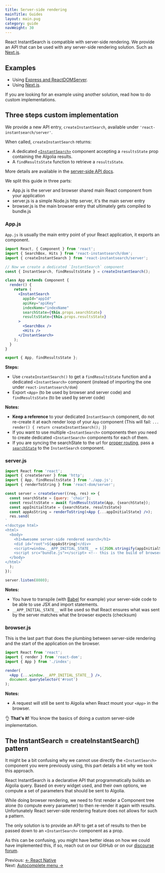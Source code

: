 ```yaml
---
title: Server-side rendering
mainTitle: Guides
layout: main.pug
category: guide
navWeight: 30
---
```


React InstantSearch is compatible with server-side rendering. We provide an API that can be used
with any server-side rendering solution. Such as [Next.js](https://github.com/zeit/next.js/).

## Examples

* Using [Express and ReactDOMServer](https://github.com/algolia/react-instantsearch/tree/master/examples/server-side-rendering).
* Using  [Next.js](https://github.com/algolia/react-instantsearch/tree/master/examples/next).

If you are looking for an example using another solution, read how to do custom implementations.

## Three steps custom implementation

We provide a new API entry, `createInstantSearch`, available under `'react-instantsearch/server'`.

When called, `createInstantSearch` returns:

* A dedicated [`<InstantSearch>`](widgets/<InstantSearch>.html) component accepting a `resultsState` prop containing the Algolia results.
* A `findResultsState` function to retrieve a `resultsState`.

More details are available in the [server-side API docs](server-side-rendering/).

We split this guide in three parts:
- App.js is the server and browser shared main React component from your application
- server.js is a simple Node.js http server, it's the main server entry
- browser.js is the main browser entry that ultimately gets compiled to bundle.js

### App.js

`App.js` is usually the main entry point of your React application, it exports an <App> component.

```jsx
import React, { Component } from 'react';
import { SearchBox, Hits } from 'react-instantsearch/dom';
import { createInstantSearch } from 'react-instantsearch/server';

// Now we create a dedicated `InstantSearch` component
const { InstantSearch, findResultsState } = createInstantSearch();

class App extends Component {
  render() {
    return (
      <InstantSearch
        appId="appId"
        apiKey="apiKey"
        indexName="indexName"
        searchState={this.props.searchState}
        resultsState={this.props.resultsState}
      >
        <SearchBox />
        <Hits />
      </InstantSearch>
    );
  }
}

export { App, findResultsState };
```

**Steps:**
- Use `createInstantSearch()` to get a `findResultsState` function and a dedicated `<InstantSearch>` component (instead of importing the one under `react-instantsearch/dom`)
- Export `<App>` (to be used by browser and server code) and `findResultsState` (to be used by server code)

**Notes:**
* **Keep a reference** to your dedicated `InstantSearch` component, do not re-create it at each render loop of your `App` component (This will fail: `... render() { return createInstantSearch(); }`)
* If you want to use multiple `<InstantSearch>` components then you need to create dedicated `<InstantSearch>` components for each of them.
* If you are syncing the searchState to the url for [proper routing](guide/Routing.html), pass a [`searchState`](guide/Search_state.html) to the `InstantSearch` component.

### server.js

```jsx
import React from 'react';
import { createServer } from 'http';
import { App, findResultsState } from './app.js';
import { renderToString } from 'react-dom/server';

const server = createServer((req, res) => {
  const searchState = {query: 'chair'};
  const resultsState = await findResultsState(App, {searchState});
  const appInitialState = {searchState, resultsState}
  const appAsString = renderToString(<App {...appInitialState} />);
  res.send(
`
<!doctype html>
<html>
  <body>
    <h1>Awesome server-side rendered search</h1>
    <did id="root">${appAsString}</div>
    <script>window.__APP_INITIAL_STATE__ = ${JSON.stringify(appInitialState)}</script>
    <script src="bundle.js"></script> <!-- this is the build of browser.js -->
  </body>
</html>`
  );
});

server.listen(8080);
```

**Notes:**
- You have to transpile (with [Babel](https://babeljs.io/) for example) your server-side code to be able to use JSX and import statements.
- `__APP_INITIAL_STATE__` will be used so that React ensures what was sent by the server matches what the browser expects (checksum)

### browser.js

This is the last part that does the plumbing between server-side rendering and the
start of the application on the browser.

```jsx
import React from 'react';
import { render } from 'react-dom';
import { App } from './index';

render(
  <App {...window.__APP_INITIAL_STATE__} />,
  document.querySelector('#root')
);
```

**Notes:**
- A request will still be sent to Algolia when React mount your `<App>` in the browser.

👌 **That's it!** You know the basics of doing a custom server-side implementation.

## The InstantSearch = createInstantSearch() pattern

It might be a bit confusing why we cannot use directly the `<InstantSearch>` component you were previously using, this part details a bit why we took this approach.

React InstantSearch is a declarative API that programmatically builds an Algolia query. Based on every widget used, and their own options, we compute a set of parameters that should be sent to Algolia.

While doing browser rendering, we need to first render a Component tree alone (to compute every parameter) to then re-render it again with results. Unfortunately React server-side rendering feature does not allows for such a pattern.

The only solution is to provide an API to get a set of results to then be passed down to an `<InstantSearch>` component as a prop.

As this can be confusing, you might have better ideas on how we could have implemented this, if so, reach out on our GitHub or on our [discourse forum](https://discourse.algolia.com/).

<div class="guide-nav">
    <div class="guide-nav-left">
        Previous: <a href="guide/React_native.html">← React Native</a>
    </div>
    <div class="guide-nav-right">
            Next: <a href="guide//Autocomplete_menu.html">Autocomplete menu →</a>
    </div>
</div>

